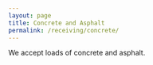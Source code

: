 ```yaml
---
layout: page
title: Concrete and Asphalt
permalink: /receiving/concrete/
---
```


We accept loads of concrete and asphalt.
